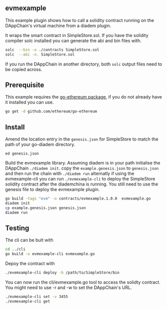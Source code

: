 ## evmexample

This example plugin shows how to call a solidity contract running on the DAppChain's virtual machine from a diadem plugin.

It wraps the smart contract in SimpleStore.sol. If you have the solidity compiler solc installed
you can generate the abi and bin files with.
```bash
solc  --bin -o ./contracts SimpleStore.sol
solc  --abi -o. SimpleStore.sol
```
If you run the DAppChain in another directory, both `solc` output files need to be copied across.

## Prerequisite
This example requires the 
[go-ethereum package](https://github.com/ethereum/go-ethereum),
if you do not already have it installed you can use.
```bash
go get -d github.com/ethereum/go-ethereum
```

## Install
Amend the location entry in the `genesis.json` for SimpleStore to match the 
path of your go-diadem directory.

`ed genesis.json`

Build the evmexample library.
Assuming diadem is in your path initialise the DAppChain `./diadem init`. 
copy the `example.genesis.json` to `genesis.json` and then 
run the chain with `./diadem run`
alternatly if using the evmexample-cli you can run `./evmexample-cli`
to deploy the SimpleStore solidity contract after the diademchina is running.
You still need to use the genesis file to deploy the evmexample plugin. 

```bash
go build -tags "evm" -o contracts/evmexample.1.0.0  evmexample.go
diadem init
cp example.genesis.json genesis.json
diadem run
```

## Testing
The cli can be bult with
```bash
cd ../cli
go build -o evmexample-cli evmexample.go
```
Depoy the contract with
```bash
./evemxample-cli deploy -b /path/to/SimpleStore/bin
```
You can now run the cli/evmexample.go tool to access the solidty contract. 
You might need to use -r and -w to set the DAppChain's URL.
```bash
./evmexample-cli set -v 3455
./evmexample-cli get
```

